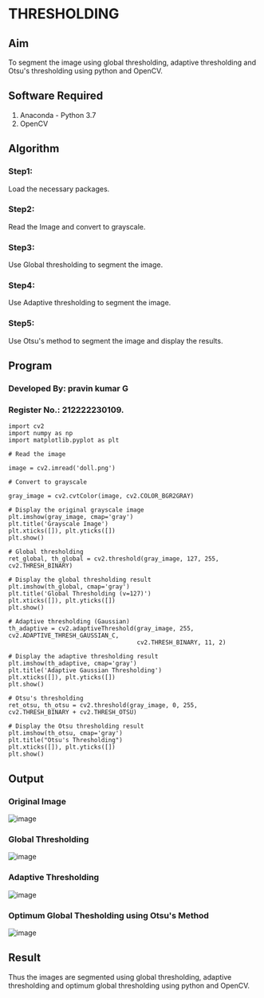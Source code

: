 # THRESHOLDING
## Aim
To segment the image using global thresholding, adaptive thresholding and Otsu's thresholding using python and OpenCV.

## Software Required
1. Anaconda - Python 3.7
2. OpenCV

## Algorithm

### Step1:
Load the necessary packages.

### Step2:
Read the Image and convert to grayscale.

### Step3:
Use Global thresholding to segment the image.

### Step4:
Use Adaptive thresholding to segment the image.

### Step5:
Use Otsu's method to segment the image and display the results.

## Program

### Developed By: pravin kumar G
### Register No.: 212222230109.
```
import cv2
import numpy as np
import matplotlib.pyplot as plt

# Read the image

image = cv2.imread('doll.png')

# Convert to grayscale

gray_image = cv2.cvtColor(image, cv2.COLOR_BGR2GRAY)

# Display the original grayscale image
plt.imshow(gray_image, cmap='gray')
plt.title('Grayscale Image')
plt.xticks([]), plt.yticks([])
plt.show()

# Global thresholding
ret_global, th_global = cv2.threshold(gray_image, 127, 255, cv2.THRESH_BINARY)

# Display the global thresholding result
plt.imshow(th_global, cmap='gray')
plt.title('Global Thresholding (v=127)')
plt.xticks([]), plt.yticks([])
plt.show()

# Adaptive thresholding (Gaussian)
th_adaptive = cv2.adaptiveThreshold(gray_image, 255, cv2.ADAPTIVE_THRESH_GAUSSIAN_C,
                                    cv2.THRESH_BINARY, 11, 2)

# Display the adaptive thresholding result
plt.imshow(th_adaptive, cmap='gray')
plt.title('Adaptive Gaussian Thresholding')
plt.xticks([]), plt.yticks([])
plt.show()

# Otsu's thresholding
ret_otsu, th_otsu = cv2.threshold(gray_image, 0, 255, cv2.THRESH_BINARY + cv2.THRESH_OTSU)

# Display the Otsu thresholding result
plt.imshow(th_otsu, cmap='gray')
plt.title("Otsu's Thresholding")
plt.xticks([]), plt.yticks([])
plt.show()
```
## Output

### Original Image

![image](https://github.com/user-attachments/assets/73501332-0ad3-49a6-9ae7-142f89de9d8b)


### Global Thresholding


![image](https://github.com/user-attachments/assets/ec5d3271-97db-490b-9f92-770bff2df86f)

### Adaptive Thresholding

![image](https://github.com/user-attachments/assets/8ecf0294-4f19-47f9-ac68-a1fb614445f7)


### Optimum Global Thesholding using Otsu's Method

![image](https://github.com/user-attachments/assets/e1eadac5-aa05-40df-9995-e634e41f9bf0)



## Result
Thus the images are segmented using global thresholding, adaptive thresholding and optimum global thresholding using python and OpenCV.
